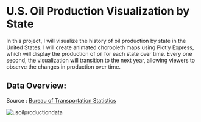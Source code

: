 # U.S. Oil Production Visualization by State

In this project, I will visualize the history of oil production by state in the United States. I will create animated choropleth maps using Plotly Express, which will display the production of oil for each state over time. Every one second, the visualization will transition to the next year, allowing viewers to observe the changes in production over time.

## Data Overview:
Source : [Bureau of Transportation Statistics](https://www.bts.gov/browse-statistical-products-and-data/freight-facts-and-figures/us-crude-oil-production-state)

![usoilproductiondata](https://github.com/goyoju/U.S._Oil_Production_Visualization/assets/61122366/77455dc0-4f2e-4b71-8f37-637e5307b0c0)
